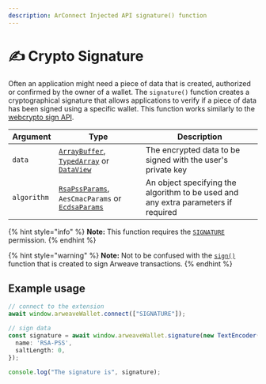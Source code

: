 ```yaml
---
description: ArConnect Injected API signature() function
---
```


# ✍ Crypto Signature

Often an application might need a piece of data that is created, authorized or confirmed by the owner of a wallet. The `signature()` function creates a cryptographical signature that allows applications to verify if a piece of data has been signed using a specific wallet. This function works similarly to the [webcrypto sign API](https://developer.mozilla.org/en-US/docs/Web/API/SubtleCrypto/sign).

| Argument      | Type                                                       | Description                                                                       |
| ------------- | ---------------------------------------------------------- | --------------------------------------------------------------------------------- |
| `data` | [`ArrayBuffer`](https://developer.mozilla.org/en-US/docs/Web/JavaScript/Reference/Global_Objects/ArrayBuffer), [`TypedArray`](https://developer.mozilla.org/en-US/docs/Web/JavaScript/Reference/Global_Objects/TypedArray) or [`DataView`](https://developer.mozilla.org/en-US/docs/Web/JavaScript/Reference/Global_Objects/DataView) | The encrypted data to be signed with the user's private key |
| `algorithm` | [`RsaPssParams`](https://developer.mozilla.org/en-US/docs/Web/API/RsaPssParams), `AesCmacParams` or [`EcdsaParams`](https://developer.mozilla.org/en-US/docs/Web/API/EcdsaParams) | An object specifying the algorithm to be used and any extra parameters if required |

{% hint style="info" %}
**Note:** This function requires the [`SIGNATURE`](connect.md#permissions) permission.
{% endhint %}

{% hint style="warning" %}
**Note:** Not to be confused with the [`sign()`](sign.md) function that is created to sign Arweave transactions.
{% endhint %}

## Example usage

```ts
// connect to the extension
await window.arweaveWallet.connect(["SIGNATURE"]);

// sign data
const signature = await window.arweaveWallet.signature(new TextEncoder().encode("Data to sign"), {
  name: 'RSA-PSS',
  saltLength: 0,
});

console.log("The signature is", signature);
```
